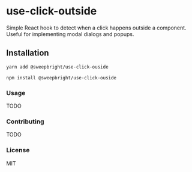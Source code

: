 # use-click-outside
Simple React hook to detect when a click happens outside a component.
Useful for implementing modal dialogs and popups.

## Installation

```bash
yarn add @sweepbright/use-click-ouside
```

```
npm install @sweepbright/use-click-ouside
```

### Usage

TODO

### Contributing
TODO

### License
MIT
